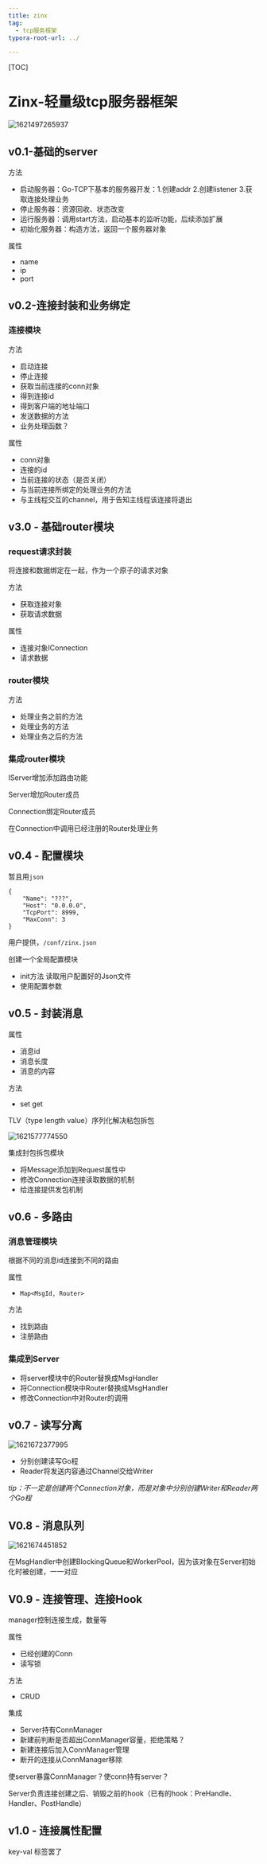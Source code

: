 ```yaml
---
title: zinx
tag:
  - tcp服务框架
typora-root-url: ../

---
```


[TOC]

# Zinx-轻量级tcp服务器框架

![1621497265937](/assets/2021-02-25-zinx.assets/1621497265937.png)

##  v0.1-基础的server

方法

* 启动服务器：Go-TCP下基本的服务器开发：1.创建addr 2.创建listener 3.获取连接处理业务
* 停止服务器：资源回收、状态改变
* 运行服务器：调用start方法，启动基本的监听功能，后续添加扩展
* 初始化服务器：构造方法，返回一个服务器对象

属性

* name
* ip
* port

## v0.2-连接封装和业务绑定

### 连接模块

方法

* 启动连接
* 停止连接
* 获取当前连接的conn对象
* 得到连接id
* 得到客户端的地址端口
* 发送数据的方法
* 业务处理函数？

属性

* conn对象
* 连接的id
* 当前连接的状态（是否关闭）
* 与当前连接所绑定的处理业务的方法
* 与主线程交互的channel，用于告知主线程该连接将退出 

## v3.0 - 基础router模块

### request请求封装

将连接和数据绑定在一起，作为一个原子的请求对象

方法

* 获取连接对象
* 获取请求数据

属性

* 连接对象IConnection
* 请求数据

### router模块

方法

* 处理业务之前的方法
* 处理业务的方法
* 处理业务之后的方法

### 集成router模块

IServer增加添加路由功能

Server增加Router成员

Connection绑定Router成员

在Connection中调用已经注册的Router处理业务

## v0.4 - 配置模块

暂且用`json`

```{{json
{
    "Name": "???",
    "Host": "0.0.0.0",
    "TcpPort": 8999,
    "MaxConn": 3
}
```

用户提供，`/conf/zinx.json`

创建一个全局配置模块

* init方法 读取用户配置好的Json文件
* 使用配置参数

## v0.5 - 封装消息

属性

* 消息id
* 消息长度
* 消息的内容

方法

* set get

TLV（type length value）序列化解决粘包拆包

![1621577774550](/assets/2021-02-25-zinx.assets/1621577774550.png)

 集成封包拆包模块

* 将Message添加到Request属性中
* 修改Connection连接读取数据的机制
* 给连接提供发包机制

## v0.6 - 多路由

### 消息管理模块

根据不同的消息id连接到不同的路由

属性

* `Map<MsgId, Router>`

方法

* 找到路由
* 注册路由

### 集成到Server

* 将server模块中的Router替换成MsgHandler
* 将Connection模块中Router替换成MsgHandler
* 修改Connection中对Router的调用

## v0.7 - 读写分离

![1621672377995](/assets/2021-02-25-zinx.assets/1621672377995.png)

* 分别创建读写Go程
* Reader将发送内容通过Channel交给Writer

*tip：不一定是创建两个Connection对象，而是对象中分别创建Writer和Reader两个Go程*

## V0.8 - 消息队列

![1621674451852](/assets/2021-02-25-zinx.assets/1621674451852.png)

在MsgHandler中创建BlockingQueue和WorkerPool，因为该对象在Server初始化时被创建，一一对应

## V0.9 - 连接管理、连接Hook

manager控制连接生成，数量等

属性

* 已经创建的Conn
* 读写锁

方法

* CRUD

集成

* Server持有ConnManager
* 新建前判断是否超出ConnManager容量，拒绝策略？
* 新建连接后加入ConnManager管理
* 断开的连接从ConnManager移除

使server暴露ConnManager？使conn持有server？

Server负责连接创建之后、销毁之前的hook（已有的hook：PreHandle、Handler、PostHandle）

## v1.0 - 连接属性配置

key-val 标签罢了